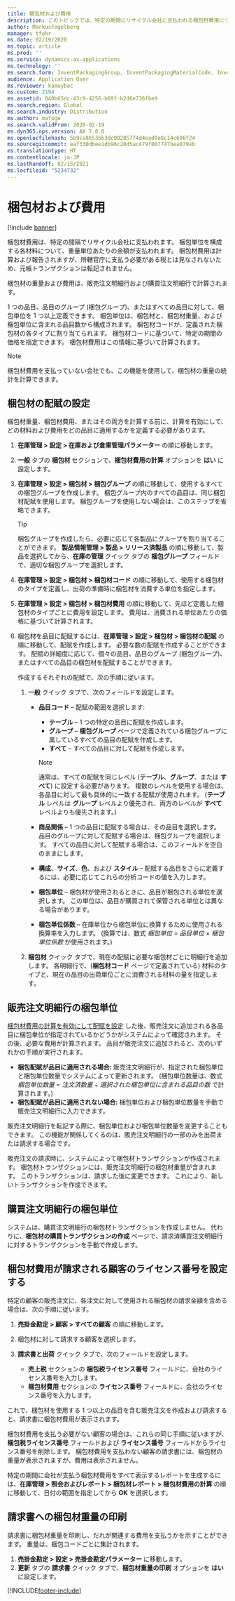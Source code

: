 ```yaml
---
title: 梱包材および費用
description: このトピックでは、特定の期間にリサイクル会社に支払われる梱包材費用についての情報を提供します。
author: MarkusFogelberg
manager: tfehr
ms.date: 02/19/2020
ms.topic: article
ms.prod: ''
ms.service: dynamics-ax-applications
ms.technology: ''
ms.search.form: InventPackagingGroup, InventPackagingMaterialCode, InventPackagingMaterialFee, InventPackagingMaterialTrans, InventPackagingMaterialTransPurch, InventPackagingUnit
audience: Application User
ms.reviewer: kamaybac
ms.custom: 2194
ms.assetid: 040b65dc-43c9-4256-b69f-b2d6e736fbe9
ms.search.region: Global
ms.search.industry: Distribution
ms.author: mafoge
ms.search.validFrom: 2020-02-19
ms.dyn365.ops.version: AX 7.0.0
ms.openlocfilehash: 5b9ca8653bb3dc00285774d4ead9a8c14c606f24
ms.sourcegitcommit: eaf330dbee1db96c20d5ac479f007747bea079eb
ms.translationtype: HT
ms.contentlocale: ja-JP
ms.lasthandoff: 02/15/2021
ms.locfileid: "5234732"
---
```

# <a name="packing-materials-and-fees"></a>梱包材および費用

[!include [banner](../includes/banner.md)]

梱包材費用は、特定の間隔でリサイクル会社に支払われます。 梱包単位を構成する各材料について、重量単位あたりの金額が支払われます。 梱包材費用は計算および報告されますが、所轄官庁に支払う必要がある税とは見なされないため、元帳トランザクションは転記されません。

梱包材の重量および費用は、販売注文明細行および購買注文明細行で計算されます。

1 つの品目、品目のグループ (梱包グループ)、またはすべての品目に対して、梱包単位を 1 つ以上定義できます。 梱包単位は、梱包材と、梱包材重量、および梱包単位に含まれる品目数から構成されます。 梱包材コードが、定義された梱包材の各タイプに割り当てられます。 梱包材コードに基づいて、特定の期間の価格を指定できます。 梱包材費用はこの情報に基づいて計算されます。

> [!NOTE]
> 梱包材費用を支払っていない会社でも、この機能を使用して、梱包材の重量の統計を計算できます。

## <a name="set-up-packing-material-allocation"></a><a name="allocations"></a>梱包材の配賦の設定

梱包材重量、梱包材費用、またはその両方を計算する前に、計算を有効にして、どの材料および費用をどの品目に適用するかを定義する必要があります。

1. **在庫管理 \> 設定 \> 在庫および倉庫管理パラメーター** の順に移動します。
1. **一般** タブの **梱包材** セクションで、**梱包材費用の計算** オプションを **はい** に設定します。
1. **在庫管理 \> 設定 \> 梱包材 \> 梱包グループ** の順に移動して、使用するすべての梱包グループを作成します。 梱包グループ内のすべての品目は、同じ梱包材配賦を使用します。 梱包グループを使用しない場合は、このステップを省略できます。

    > [!TIP]
    > 梱包グループを作成したら、必要に応じて各製品にグループを割り当てることができます。 **製品情報管理 \> 製品 \> リリース済製品** の順に移動して、製品を選択してから、**在庫の管理** クイック タブの **梱包グループ** フィールドで、適切な梱包グループを選択します。

1. **在庫管理 \> 設定 \> 梱包材 \> 梱包材コード** の順に移動して、使用する梱包材のタイプを定義し、出荷の準備時に梱包材を消費する単位を指定します。
1. **在庫管理 \> 設定 \> 梱包材 \> 梱包材費用** の順に移動して、先ほど定義した梱包材のタイプごとに費用を設定します。 費用は、消費される単位あたりの価格に基づいて計算されます。
1. 梱包材を品目に配賦するには、**在庫管理 \> 設定 \> 梱包材 \> 梱包材の配賦** の順に移動して、配賦を作成します。 必要な数の配賦を作成することができます。 配賦の詳細度に応じて、個々の品目、品目のグループ (梱包グループ)、またはすべての品目の梱包材を配賦することができます。

    作成するそれぞれの配賦で、次の手順に従います。

    1. **一般** クイック タブで、次のフィールドを設定します。

        - **品目コード** – 配賦の範囲を選択します:

            - **テーブル** – 1 つの特定の品目に配賦を作成します。
            - **グループ** – **梱包グループ** ページで定義されている梱包グループに属しているすべての品目の配賦を作成します。
            - **すべて** – すべての品目に対して配賦を作成します。

            > [!NOTE]
            > 通常は、すべての配賦を同じレベル (**テーブル**、**グループ**、または **すべて**) に設定する必要があります。 複数のレベルを使用する場合は、各品目に対して最も具体的に一致する配賦が使用されます。 (**テーブル** レベルは **グループ** レベルより優先され、両方のレベルが **すべて** レベルよりも優先されます。)

        - **商品関係** – 1 つの品目に配賦する場合は、その品目を選択します。 品目のグループに対して配賦する場合は、梱包グループを選択します。 すべての品目に対して配賦する場合は、このフィールドを空白のままにします。
        - **構成**、**サイズ**、**色**、および **スタイル** – 配賦する品目をさらに定義するには、必要に応じてこれらの分析コードの値を入力します。
        - **梱包単位** – 梱包材が使用されるときに、品目が梱包される単位を選択します。 この単位は、品目が購買されて保管される単位とは異なる場合があります。
        - **梱包単位係数** – 在庫単位から梱包単位に換算するために使用される換算率を入力します。 (換算では、数式 *梱包単位* = *品目単位* × *梱包単位係数* が使用されます。)

    1. **梱包材** クイック タブで、現在の配賦に必要な梱包材ごとに明細行を追加します。 各明細行で、(**梱包材コード** ページで定義されている) 材料のタイプと、現在の品目の出荷単位ごとに消費される材料の量を指定します。

## <a name="packing-units-on-sales-order-lines"></a>販売注文明細行の梱包単位

[梱包材費用の計算を有効にして配賦を設定](#allocations) した後、販売注文に追加される各品目に梱包単位が指定されているかどうかがシステムによって確認されます。 その後、必要な費用が計算されます。 品目が販売注文に追加されると、次のいずれかの手順が実行されます。

- **梱包配賦が品目に適用される場合:** 販売注文明細行が、指定された梱包単位と梱包単位数量でシステムによって更新されます。 (梱包単位数量は、数式 *梱包単位数量* = *注文済数量* ÷ *選択された梱包単位に含まれる品目の数* で計算されます。)
- **梱包配賦が品目に適用されない場合:** 梱包単位および梱包単位数量を手動で販売注文明細行に入力できます。

販売注文明細行を転記する際に、梱包単位および梱包単位数量を変更することもできます。 この機能が関係してくるのは、販売注文明細行の一部のみを出荷または請求する場合です。

販売注文の請求時に、システムによって梱包材トランザクションが作成されます。 梱包材トランザクションには、販売注文明細行の梱包材重量が含まれます。 このトランザクションは、請求した後に変更できます。 これにより、新しいトランザクションを作成できます。

## <a name="packing-units-on-purchase-order-lines"></a>購買注文明細行の梱包単位

システムは、購買注文明細行の梱包材トランザクションを作成しません。 代わりに、**梱包材の購買トランザクションの作成** ページで、請求済購買注文明細行に対するトランザクションを手動で作成します。

## <a name="set-up-license-numbers-for-customers-that-are-charged-packing-material-fees"></a>梱包材費用が請求される顧客のライセンス番号を設定する

特定の顧客の販売注文に、各注文に対して使用される梱包材の請求金額を含める場合は、次の手順に従います。

1. **売掛金勘定 \> 顧客 \> すべての顧客** の順に移動します。
1. 梱包材に対して請求する顧客を選択します。
1. **請求書と出荷** クイック タブで、次のフィールドを設定します。

    - **売上税** セクションの **梱包税ライセンス番号** フィールドに、会社のライセンス番号を入力します。
    - **梱包材費用** セクションの **ライセンス番号** フィールドに、会社のライセンス番号を入力します。

これで、梱包材を使用する 1 つ以上の品目を含む販売注文を作成および請求すると、請求書に梱包材費用が表示されます。

梱包材費用を支払う必要がない顧客の場合は、これらの同じ手順に従いますが、**梱包税ライセンス番号** フィールドおよび **ライセンス番号** フィールドからライセンス番号を削除します。 梱包材費用を支払わない顧客の請求書には、梱包材の重量が表示されますが、費用は表示されません。

特定の期間に会社が支払う梱包材費用をすべて表示するレポートを生成するには、**在庫管理 \> 照会およびレポート \> 梱包材レポート \> 梱包材費用の計算** の順に移動して、日付の範囲を指定してから **OK** を選択します。

## <a name="print-packing-material-weights-on-invoices"></a>請求書への梱包材重量の印刷

請求書に梱包材重量を印刷し、だれが関連する費用を支払うかを示すことができます。 重量は、梱包コードごとに集計されます。

1. **売掛金勘定 \> 設定 \> 売掛金勘定パラメーター** に移動します。
1. **更新** タブの **請求書** クイック タブで、**梱包材重量の印刷** オプションを **はい** に設定します。


[!INCLUDE[footer-include](../../includes/footer-banner.md)]